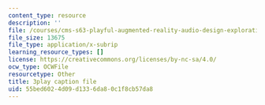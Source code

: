 ```yaml
---
content_type: resource
description: ''
file: /courses/cms-s63-playful-augmented-reality-audio-design-exploration-fall-2019/55bed6024d09d1336da80c1f8cb57da8_GwmkHdPUl_k.srt
file_size: 13675
file_type: application/x-subrip
learning_resource_types: []
license: https://creativecommons.org/licenses/by-nc-sa/4.0/
ocw_type: OCWFile
resourcetype: Other
title: 3play caption file
uid: 55bed602-4d09-d133-6da8-0c1f8cb57da8
---
```

